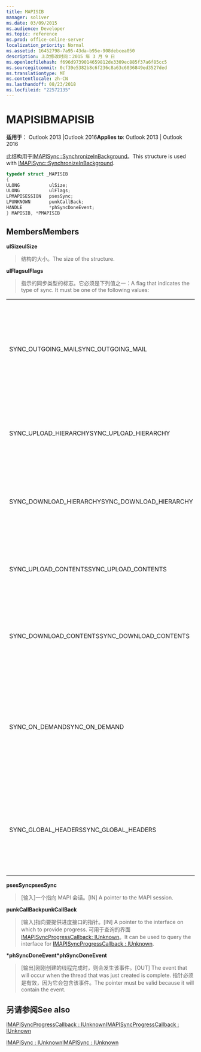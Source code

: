 ```yaml
---
title: MAPISIB
manager: soliver
ms.date: 03/09/2015
ms.audience: Developer
ms.topic: reference
ms.prod: office-online-server
localization_priority: Normal
ms.assetid: 16452798-7a95-43da-b95e-908debcea050
description: 上次修改时间：2015 年 3 月 9 日
ms.openlocfilehash: f696d9739014659812de3309ec885f37a6f85cc5
ms.sourcegitcommit: 0cf39e5382b8c6f236c8a63c6036849ed3527ded
ms.translationtype: MT
ms.contentlocale: zh-CN
ms.lasthandoff: 08/23/2018
ms.locfileid: "22572135"
---
```

# <a name="mapisib"></a><span data-ttu-id="c05bb-103">MAPISIB</span><span class="sxs-lookup"><span data-stu-id="c05bb-103">MAPISIB</span></span>

  
  
<span data-ttu-id="c05bb-104">**适用于**： Outlook 2013 |Outlook 2016</span><span class="sxs-lookup"><span data-stu-id="c05bb-104">**Applies to**: Outlook 2013 | Outlook 2016</span></span> 
  
<span data-ttu-id="c05bb-105">此结构用于[IMAPISync::SynchronizeInBackground](imapisyncsynchronizeinbackground.md)。</span><span class="sxs-lookup"><span data-stu-id="c05bb-105">This structure is used with [IMAPISync::SynchronizeInBackground](imapisyncsynchronizeinbackground.md).</span></span>
  
```cpp
typedef struct _MAPISIB
{
ULONG           ulSize;                
ULONG           ulFlags;
LPMAPISESSION   psesSync;
LPUNKNOWN       punkCallBack;
HANDLE          *phSyncDoneEvent;    
} MAPISIB, *PMAPISIB
```

## <a name="members"></a><span data-ttu-id="c05bb-106">Members</span><span class="sxs-lookup"><span data-stu-id="c05bb-106">Members</span></span>

 <span data-ttu-id="c05bb-107">**ulSize**</span><span class="sxs-lookup"><span data-stu-id="c05bb-107">**ulSize**</span></span>
  
> <span data-ttu-id="c05bb-108">结构的大小。</span><span class="sxs-lookup"><span data-stu-id="c05bb-108">The size of the structure.</span></span>
    
 <span data-ttu-id="c05bb-109">**ulFlags**</span><span class="sxs-lookup"><span data-stu-id="c05bb-109">**ulFlags**</span></span>
  
> <span data-ttu-id="c05bb-110">指示的同步类型的标志。它必须是下列值之一：</span><span class="sxs-lookup"><span data-stu-id="c05bb-110">A flag that indicates the type of sync. It must be one of the following values:</span></span>
    
||||
|:-----|:-----|:-----|
|<span data-ttu-id="c05bb-111">SYNC_OUTGOING_MAIL</span><span class="sxs-lookup"><span data-stu-id="c05bb-111">SYNC_OUTGOING_MAIL</span></span>  <br/> |<span data-ttu-id="c05bb-112">0x00000200</span><span class="sxs-lookup"><span data-stu-id="c05bb-112">0x00000200</span></span>  <br/> |<span data-ttu-id="c05bb-113">向服务器 （当前未在使用） 发送消息。</span><span class="sxs-lookup"><span data-stu-id="c05bb-113">Send the message to the server (not currently in use).</span></span>  <br/> |
|<span data-ttu-id="c05bb-114">SYNC_UPLOAD_HIERARCHY</span><span class="sxs-lookup"><span data-stu-id="c05bb-114">SYNC_UPLOAD_HIERARCHY</span></span>  <br/> |<span data-ttu-id="c05bb-115">0x00000001</span><span class="sxs-lookup"><span data-stu-id="c05bb-115">0x00000001</span></span>  <br/> |<span data-ttu-id="c05bb-116">层次结构更改推送到服务器。</span><span class="sxs-lookup"><span data-stu-id="c05bb-116">Push hierarchy changes to the server.</span></span>  <br/> |
|<span data-ttu-id="c05bb-117">SYNC_DOWNLOAD_HIERARCHY</span><span class="sxs-lookup"><span data-stu-id="c05bb-117">SYNC_DOWNLOAD_HIERARCHY</span></span>  <br/> |<span data-ttu-id="c05bb-118">0x00000002</span><span class="sxs-lookup"><span data-stu-id="c05bb-118">0x00000002</span></span>  <br/> |<span data-ttu-id="c05bb-119">从服务器中提取层次结构更改。</span><span class="sxs-lookup"><span data-stu-id="c05bb-119">Pull hierarchy changes from server.</span></span>  <br/> |
|<span data-ttu-id="c05bb-120">SYNC_UPLOAD_CONTENTS</span><span class="sxs-lookup"><span data-stu-id="c05bb-120">SYNC_UPLOAD_CONTENTS</span></span>  <br/> |<span data-ttu-id="c05bb-121">0x00000040</span><span class="sxs-lookup"><span data-stu-id="c05bb-121">0x00000040</span></span>  <br/> |<span data-ttu-id="c05bb-122">消息更改推送到服务器。</span><span class="sxs-lookup"><span data-stu-id="c05bb-122">Push message changes to server.</span></span>  <br/> |
|<span data-ttu-id="c05bb-123">SYNC_DOWNLOAD_CONTENTS</span><span class="sxs-lookup"><span data-stu-id="c05bb-123">SYNC_DOWNLOAD_CONTENTS</span></span>  <br/> |<span data-ttu-id="c05bb-124">0x00000080</span><span class="sxs-lookup"><span data-stu-id="c05bb-124">0x00000080</span></span>  <br/> |<span data-ttu-id="c05bb-125">从服务器中提取消息更改。</span><span class="sxs-lookup"><span data-stu-id="c05bb-125">Pull message changes from server.</span></span>  <br/> |
|<span data-ttu-id="c05bb-126">SYNC_ON_DEMAND</span><span class="sxs-lookup"><span data-stu-id="c05bb-126">SYNC_ON_DEMAND</span></span>  <br/> |<span data-ttu-id="c05bb-127">0x20000000</span><span class="sxs-lookup"><span data-stu-id="c05bb-127">0x20000000</span></span>  <br/> |<span data-ttu-id="c05bb-128">同步用户启动，并且应更高的优先级。</span><span class="sxs-lookup"><span data-stu-id="c05bb-128">The sync was initiated by the user and should be a higher priority.</span></span>  <br/> |
|<span data-ttu-id="c05bb-129">SYNC_GLOBAL_HEADERS</span><span class="sxs-lookup"><span data-stu-id="c05bb-129">SYNC_GLOBAL_HEADERS</span></span>  <br/> |<span data-ttu-id="c05bb-130">0x02000000</span><span class="sxs-lookup"><span data-stu-id="c05bb-130">0x02000000</span></span>  <br/> |<span data-ttu-id="c05bb-131">应仅同步邮件头和不完整的正文。</span><span class="sxs-lookup"><span data-stu-id="c05bb-131">Should only sync headers and not full bodies.</span></span>  <br/> |
   
 <span data-ttu-id="c05bb-132">**psesSync**</span><span class="sxs-lookup"><span data-stu-id="c05bb-132">**psesSync**</span></span>
  
> <span data-ttu-id="c05bb-133">[输入]一个指向 MAPI 会话。</span><span class="sxs-lookup"><span data-stu-id="c05bb-133">[IN] A pointer to the MAPI session.</span></span>
    
 <span data-ttu-id="c05bb-134">**punkCallBack**</span><span class="sxs-lookup"><span data-stu-id="c05bb-134">**punkCallBack**</span></span>
  
> <span data-ttu-id="c05bb-135">[输入]指向要提供进度接口的指针。</span><span class="sxs-lookup"><span data-stu-id="c05bb-135">[IN] A pointer to the interface on which to provide progress.</span></span> <span data-ttu-id="c05bb-136">可用于查询的界面[IMAPISyncProgressCallback: IUnknown](imapisyncprogresscallbackiunknown.md)。</span><span class="sxs-lookup"><span data-stu-id="c05bb-136">It can be used to query the interface for [IMAPISyncProgressCallback : IUnknown](imapisyncprogresscallbackiunknown.md).</span></span>
    
 <span data-ttu-id="c05bb-137">**\*phSyncDoneEvent**</span><span class="sxs-lookup"><span data-stu-id="c05bb-137">**\*phSyncDoneEvent**</span></span>
  
> <span data-ttu-id="c05bb-138">[输出]刚刚创建的线程完成时，则会发生该事件。</span><span class="sxs-lookup"><span data-stu-id="c05bb-138">[OUT] The event that will occur when the thread that was just created is complete.</span></span> <span data-ttu-id="c05bb-139">指针必须是有效，因为它会包含该事件。</span><span class="sxs-lookup"><span data-stu-id="c05bb-139">The pointer must be valid because it will contain the event.</span></span>
    
## <a name="see-also"></a><span data-ttu-id="c05bb-140">另请参阅</span><span class="sxs-lookup"><span data-stu-id="c05bb-140">See also</span></span>



[<span data-ttu-id="c05bb-141">IMAPISyncProgressCallback : IUnknown</span><span class="sxs-lookup"><span data-stu-id="c05bb-141">IMAPISyncProgressCallback : IUnknown</span></span>](imapisyncprogresscallbackiunknown.md)
  
[<span data-ttu-id="c05bb-142">IMAPISync : IUnknown</span><span class="sxs-lookup"><span data-stu-id="c05bb-142">IMAPISync : IUnknown</span></span>](imapisynciunknown.md)


